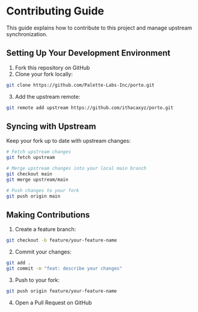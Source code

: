 # Contributing Guide

This guide explains how to contribute to this project and manage upstream synchronization.

## Setting Up Your Development Environment

1. Fork this repository on GitHub
2. Clone your fork locally:
```bash
git clone https://github.com/Palette-Labs-Inc/porto.git
```

3. Add the upstream remote:
```bash
git remote add upstream https://github.com/ithacaxyz/porto.git
```

## Syncing with Upstream

Keep your fork up to date with upstream changes:

```bash
# Fetch upstream changes
git fetch upstream

# Merge upstream changes into your local main branch
git checkout main
git merge upstream/main

# Push changes to your fork
git push origin main
```

## Making Contributions
1. Create a feature branch:
```bash
git checkout -b feature/your-feature-name
```

2. Commit your changes:
```bash
git add .
git commit -m "feat: describe your changes"
```

3. Push to your fork:
```bash
git push origin feature/your-feature-name
```

4. Open a Pull Request on GitHub